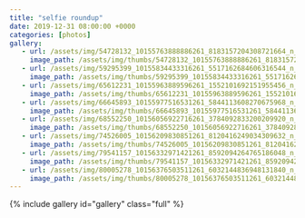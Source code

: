 ```yaml
---
title: "selfie roundup"
date: 2019-12-31 08:00:00 +0000
categories: [photos]
gallery:
   - url: /assets/img/54728132_10155763888886261_8183157204308721664_n_10155763888881261.jpg
     image_path: /assets/img/thumbs/54728132_10155763888886261_8183157204308721664_n_10155763888881261.png
   - url: /assets/img/59295399_10155834433316261_5517162684606316544_n_10155834433306261.jpg
     image_path: /assets/img/thumbs/59295399_10155834433316261_5517162684606316544_n_10155834433306261.png
   - url: /assets/img/65612231_10155963889596261_1552101692151955456_n_10155963889591261.jpg
     image_path: /assets/img/thumbs/65612231_10155963889596261_1552101692151955456_n_10155963889591261.png
   - url: /assets/img/66645893_10155977516531261_5844113608270675968_n_10155977516526261.jpg
     image_path: /assets/img/thumbs/66645893_10155977516531261_5844113608270675968_n_10155977516526261.png
   - url: /assets/img/68552250_10156056922716261_3784092833200209920_n_10156056922711261.jpg
     image_path: /assets/img/thumbs/68552250_10156056922716261_3784092833200209920_n_10156056922711261.png
   - url: /assets/img/74526005_10156209830851261_8120416249034309632_n_10156209830846261.jpg
     image_path: /assets/img/thumbs/74526005_10156209830851261_8120416249034309632_n_10156209830846261.png
   - url: /assets/img/79541157_10156332971421261_8592094264765186048_n_10156332971416261.jpg
     image_path: /assets/img/thumbs/79541157_10156332971421261_8592094264765186048_n_10156332971416261.png
   - url: /assets/img/80005278_10156376503511261_6032144836948131840_n_10156376503506261.jpg
     image_path: /assets/img/thumbs/80005278_10156376503511261_6032144836948131840_n_10156376503506261.png
---
```

{% include gallery id="gallery" class="full" %}